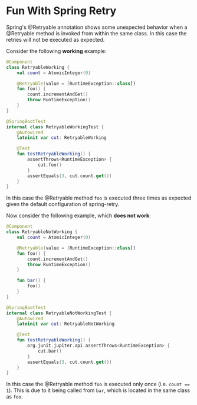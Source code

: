 # Fun With Spring Retry

Spring's @Retryable annotation shows some unexpected behavior when a @Retryable method is invoked from within the same class. In this case the retries will not be executed as expected.

Consider the following **working** example:

```kotlin
@Component
class RetryableWorking {
    val count = AtomicInteger(0)

    @Retryable(value = [RuntimeException::class])
    fun foo() {
        count.incrementAndGet()
        throw RuntimeException()
    }
}

@SpringBootTest
internal class RetryableWorkingTest {
    @Autowired
    lateinit var cut: RetryableWorking

    @Test
    fun testRetryableWorking() {
        assertThrows<RuntimeException> {
            cut.foo()
        }
        assertEquals(3, cut.count.get())
    }
}
```

In this case the @Retryable method `foo` is executed three times as expected given the default configuration of spring-retry.

Now consider the following example, which **does not work**:

```kotlin
@Component
class RetryableNotWorking {
    val count = AtomicInteger(0)

    @Retryable(value = [RuntimeException::class])
    fun foo() {
        count.incrementAndGet()
        throw RuntimeException()
    }

    fun bar() {
        foo()
    }
}

@SpringBootTest
internal class RetryableNotWorkingTest {
    @Autowired
    lateinit var cut: RetryableNotWorking

    @Test
    fun testRetryableWorking() {
        org.junit.jupiter.api.assertThrows<RuntimeException> {
            cut.bar()
        }
        assertEquals(3, cut.count.get())
    }
}
```

In this case the @Retryable method `foo` is executed only once (i.e. `count == 1`). This is due to it being called from `bar`, which is located in the same class as `foo`.